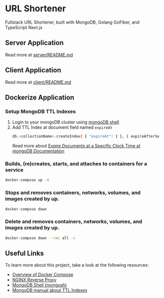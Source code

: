# URL Shortener

Fullstack URL Shortener, built with MongoDB, Golang GoFiber, and TypeScript Next.js

## Server Application

Read more at [server/README.md](server/README.md)

## Client Application

Read more at [client/README.md](client/README.md)

## Dockerize Application

### Setup MongoDB TTL Indexes

1. Login to your mongoDB cluster using [mongoDB shell](https://docs.mongodb.com/mongodb-shell/)
2. Add TTL Index at document field named `expireAt`
   ```bash
   db.<collectionName>.createIndex( { "expireAt": 1 }, { expireAfterSeconds: 0 } )
   ```
   Read more about [Expire Documents at a Specific Clock Time at mongoDB Documentation](https://docs.mongodb.com/manual/tutorial/expire-data/#expire-documents-at-a-specific-clock-time)

### Builds, (re)creates, starts, and attaches to containers for a service

```bash
docker-compose up -d
```

### Stops and removes containers, networks, volumes, and images created by up.

```bash
docker-compose down
```

### Delete and removes containers, networks, volumes, and images created by up.

```bash
docker-compose down --rmi all -v
```

## Useful Links

To learn more about this project, take a look at the following resources:

- [Overview of Docker Compose](https://docs.docker.com/compose/)
- [NGINX Reverse Proxy](https://docs.nginx.com/nginx/admin-guide/web-server/reverse-proxy/)
- [MongoDB Shell (mongosh)](https://docs.mongodb.com/mongodb-shell/)
- [MongoDB manual about TTL Indexes](https://docs.mongodb.com/manual/core/index-ttl/)
